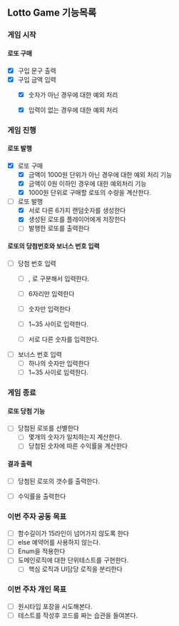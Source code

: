 ## Lotto Game 기능목록

### 게임 시작

#### 로또 구매
- [x] 구입 문구 출력
- [x] 구입 금액 입력
  - [x] 숫자가 아닌 경우에 대한 예외 처리
  - [x] 입력이 없는 경우에 대한 예외 처리 


### 게임 진행

#### 로또 발행

- [x] 로또 구매
  - [x] 금액이 1000원 단위가 아닌 경우에 대한 예외 처리 기능
  - [x] 금액이 0원 이하인 경우에 대한 예외처리 기능
  - [x] 1000원 단위로 구매할 로또의 수량을 계산한다.

- [ ] 로또 발행
  - [x] 서로 다른 6가지 랜덤숫자를 생성한다
  - [x] 생성된 로또를 플레이어에게 저장한다
  - [ ] 발행한 로또를 출력한다

#### 로또의 당첨번호와 보너스 번호 입력

- [ ] 당첨 번호 입력
  - [ ] , 로 구분해서 입력한다.
  - [ ] 6자리만 입력한다
  - [ ] 숫자만 입력한다
  - [ ] 1~35 사이로 입력한다.
  - [ ] 서로 다른 숫자를 입력한다.


- [ ] 보너스 번호 입력
  - [ ] 하나의 숫자만 입력한다
  - [ ] 1~35 사이로 입력한다.

### 게임 종료

#### 로또 당첨 기능
- [ ] 당첨된 로또를 선별한다
  - [ ] 몇개의 숫자가 일치하는지 계산한다.
  - [ ] 당첨된 숫자에 따른 수익률을 계산한다

#### 결과 출력
- [ ] 당첨된 로또의 갯수를 출력한다.
- [ ] 수익률을 출력한다


### 이번 주자 공동 목표
- [ ] 함수길이가 15라인이 넘어가지 않도록 한다
- [ ] else 예약어를 사용하지 않는다.
- [ ] Enum을 적용한다
- [ ] 도메인로직에 대한 단위테스트를 구현한다.
  - [ ] 핵심 로직과 UI담당 로직을 분리한다

### 이번 주차 개인 목표
- [ ] 원시타입 포장을 시도해본다.
- [ ] 테스트를 작성후 코드를 짜는 습관을 들여본다.